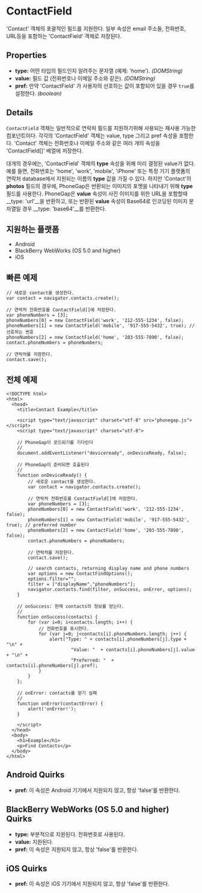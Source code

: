 ContactField
============

'Contact' 객체의 포괄적인 필드를 지원한다. 일부 속성은 email 주소들, 전화번호, URL등을 포함하는 'ContactField' 객체로 저장된다.

Properties
----------

- __type:__ 어떤 타입의 필드인지 알려주는 문자열 (예제: 'home'). _(DOMString)_
- __value:__ 필드 값 (전화번호나 이메일 주소와 같은). _(DOMString)_
- __pref:__ 만약 'ContactField' 가 사용자의 선호하는 값이 포함되어 있을 경우 `true`를 설정한다. _(boolean)_

Details
-------

`ContactField` 객채는 일반적으로 연락처 필드를 지원하기위해 사용되는 재사용 가능한 컴포넌트이다. 각각의 'ContactField' 객체는 value, type 그리고 pref 속성을 포함한다. 'Contact' 객체는 전화번호나 이메일 주소와 같은 여러 개의 속성을 'ContactField[]' 배열에 저장한다.

대개의 경우에는, 'ContactField' 객체의 __type__ 속성을 위해 미리 결정된 value가 없다. 예를 들면, 전화번호는 'home', 'work', 'mobile', 'iPhone' 또는 특정 기기 플랫폼의 연락처 database에서 지원되는 이름의 __type__ 값을 가질 수 있다. 하지만 'Contact'의 __photos__ 필드의 경우에, PhoneGap은 반환되는 이미지의 포멧을 나타내기 위해 __type__ 필드를 사용한다. PhoneGap은 __value__ 속성이 사진 이미지를 위한 URL을 포함할때 __type: 'url'__을 반환하고, 또는 반환된 __value__ 속성이 Base64로 인코딩된 이미지 문자열일 경우 __type: 'base64'__를 반환한다. 

지원하는 플랫폼
-------------------

- Android
- BlackBerry WebWorks (OS 5.0 and higher)
- iOS

빠른 예제
-------------

	// 새로운 contact을 생성한다.
	var contact = navigator.contacts.create();
	
	// 연락처 전화번호를 ContactField[]에 저장한다.
	var phoneNumbers = [3];
	phoneNumbers[0] = new ContactField('work', '212-555-1234', false);
	phoneNumbers[1] = new ContactField('mobile', '917-555-5432', true); // 선호하는 번호
	phoneNumbers[2] = new ContactField('home', '203-555-7890', false);
	contact.phoneNumbers = phoneNumbers;
	
	// 연락처를 저장한다.
	contact.save();

전체 예제
------------

    <!DOCTYPE html>
    <html>
      <head>
        <title>Contact Example</title>

        <script type="text/javascript" charset="utf-8" src="phonegap.js"></script>
        <script type="text/javascript" charset="utf-8">

        // PhoneGap이 로드되기를 기다린다
        //
        document.addEventListener("deviceready", onDeviceReady, false);

        // PhoneGap이 준비되면 호출된다
        //
        function onDeviceReady() {
			// 새로운 contact을 생성한다.
			var contact = navigator.contacts.create();

			// 연락처 전화번호를 ContactField[]에 저장한다.
			var phoneNumbers = [3];
			phoneNumbers[0] = new ContactField('work', '212-555-1234', false);
			phoneNumbers[1] = new ContactField('mobile', '917-555-5432', true); // preferred number
			phoneNumbers[2] = new ContactField('home', '203-555-7890', false);
			contact.phoneNumbers = phoneNumbers;

			// 연락처를 저장한다.
			contact.save();

			// search contacts, returning display name and phone numbers
			var options = new ContactFindOptions();
			options.filter="";
			filter = ["displayName","phoneNumbers"];
			navigator.contacts.find(filter, onSuccess, onError, options);
        }
    
        // onSuccess: 현재 contacts의 정보를 얻는다.
        //
		function onSuccess(contacts) {
			for (var i=0; i<contacts.length; i++) {
				// 전화번호를 표시한다.
				for (var j=0; j<contacts[i].phoneNumbers.length; j++) {
					alert("Type: " + contacts[i].phoneNumbers[j].type + "\n" + 
							"Value: "  + contacts[i].phoneNumbers[j].value + "\n" + 
							"Preferred: "  + contacts[i].phoneNumbers[j].pref);
				}
			}
		};
    
        // onError: contacts를 얻기 실패
        //
        function onError(contactError) {
            alert('onError!');
        }

        </script>
      </head>
      <body>
        <h1>Example</h1>
        <p>Find Contacts</p>
      </body>
    </html>

Android Quirks
--------------

- __pref:__ 이 속성은 Android 기기에서 지원되지 않고, 항상 'false'를 반환한다.

BlackBerry WebWorks (OS 5.0 and higher) Quirks
--------------------------------------------

- __type:__ 부분적으로 지원된다. 전화번호로 사용된다.
- __value:__ 지원된다.
- __pref:__ 이 속성은 지원되지 않고, 항상 'false'를 반환한다.

iOS Quirks
-----------
- __pref:__ 이 속성은 iOS 기기에서 지원되지 않고, 항상 'false'를 반환한다.
